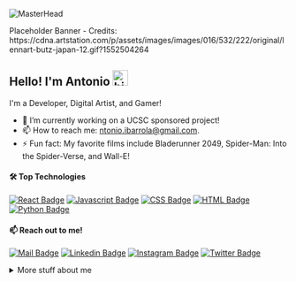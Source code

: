 ![MasterHead](https://cdna.artstation.com/p/assets/images/images/016/532/222/original/lennart-butz-japan-12.gif?1552504264)
<p>Placeholder Banner - Credits: https://cdna.artstation.com/p/assets/images/images/016/532/222/original/lennart-butz-japan-12.gif?1552504264</p>

## Hello! I'm Antonio <img src="https://user-images.githubusercontent.com/1303154/88677602-1635ba80-d120-11ea-84d8-d263ba5fc3c0.gif" width="28px" alt="hi">

I'm a Developer, Digital Artist, and Gamer!

- 🔭 I’m currently working on a UCSC sponsored project!
- 📫 How to reach me: ntonio.ibarrola@gmail.com.
- ⚡ Fun fact: My favorite films include Bladerunner 2049, Spider-Man: Into the Spider-Verse, and Wall-E!

#### 🛠 Top Technologies

[![React Badge](https://img.shields.io/badge/-React-61DBFB?style=for-the-badge&labelColor=black&logo=react&logoColor=61DBFB)](#) 
[![Javascript Badge](https://img.shields.io/badge/-Javascript-F0DB4F?style=for-the-badge&labelColor=black&logo=javascript&logoColor=F0DB4F)](#) 
[![CSS Badge](https://img.shields.io/badge/-CSS-1572B6?style=for-the-badge&labelColor=black&logo=css3&logoColor=1572B6)](#) 
[![HTML Badge](https://img.shields.io/badge/-HTML-E34F26?style=for-the-badge&labelColor=black&logo=html5&logoColor=E34F26)](#) 
[![Python Badge](https://img.shields.io/badge/-Python-3776AB?style=for-the-badge&labelColor=black&logo=python&logoColor=3776AB)](#) 

#### 📫 Reach out to me!

[![Mail Badge](https://img.shields.io/badge/-Gmail-c0392b?style=flat-square&labelColor=c0392b&logo=gmail&logoColor=white)](mailto:ntonio.ibarrola@gmail.com) 
[![Linkedin Badge](https://img.shields.io/badge/-LinkedIn-0e76a8?style=flat-square&labelColor=0e76a8&logo=linkedin&logoColor=white)](https://www.linkedin.com/in/antonio-ibarrola/) 
[![Instagram Badge](https://img.shields.io/badge/-@axtonio-e84393?style=flat-square&labelColor=e84393&logo=instagram&logoColor=white)](https://instagram.com/_axtonio) 
[![Twitter Badge](https://img.shields.io/badge/-@MentheeTheWitch-1ca0f1?style=flat-square&labelColor=1ca0f1&logo=twitter&logoColor=white&link=https://twitter.com/MentheeTheWitch)](https://twitter.com/MentheeTheWitch) 

<details>
<summary>
  More stuff about me
</summary>

#### 💻 Account Stats

<a href="https://github.com/anuraghazra/github-readme-stats">
  <img align="left" width="47%" src="https://github-readme-stats.vercel.app/api/top-langs/?username=ntonioibarrola&layout=compact" />
</a>
<a href="https://github.com/anuraghazra/convoychat">
  <img align="left" width="47%" src="https://github-readme-stats.vercel.app/api?username=ntonioibarrola&show_icons=true&locale=en" />
</a>
  
</details>
